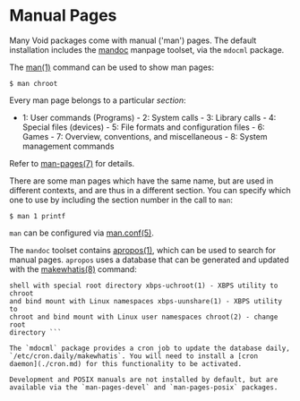 # Manual Pages

Many Void packages come with manual ('man') pages. The default installation
includes the [mandoc](https://mandoc.bsd.lv/) manpage toolset, via the
`mdocml` package.

The [man(1)](https://man.voidlinux.org/man.1) command can be used to show
man pages:

``` $ man chroot ```

Every man page belongs to a particular *section*:

- 1: User commands (Programs)  - 2: System calls - 3: Library calls - 4:
Special files (devices)  - 5: File formats and configuration files - 6:
Games - 7: Overview, conventions, and miscellaneous - 8: System management
commands

Refer to [man-pages(7)](https://man.voidlinux.org/man-pages.7) for details.

There are some man pages which have the same name, but are used in different
contexts, and are thus in a different section. You can specify which one to
use by including the section number in the call to `man`:

``` $ man 1 printf ```

`man` can be configured via
[man.conf(5)](https://man.voidlinux.org/man.conf.5).

The `mandoc` toolset contains
[apropos(1)](https://man.voidlinux.org/apropos.1), which can be used to
search for manual pages. `apropos` uses a database that can be generated and
updated with the [makewhatis(8)](https://man.voidlinux.org/makewhatis.8)
command:

``` # makewhatis -a $ apropos chroot chroot(1) - run command or interactive
shell with special root directory xbps-uchroot(1) - XBPS utility to chroot
and bind mount with Linux namespaces xbps-uunshare(1) - XBPS utility to
chroot and bind mount with Linux user namespaces chroot(2) - change root
directory ```

The `mdocml` package provides a cron job to update the database daily,
`/etc/cron.daily/makewhatis`. You will need to install a [cron
daemon](./cron.md) for this functionality to be activated.

Development and POSIX manuals are not installed by default, but are
available via the `man-pages-devel` and `man-pages-posix` packages.
